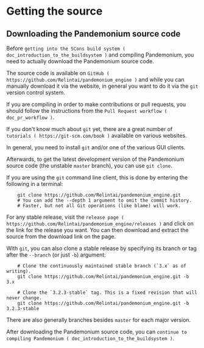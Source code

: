 
# Getting the source

## Downloading the Pandemonium source code

Before `getting into the SCons build system ( doc_introduction_to_the_buildsystem )`
and compiling Pandemonium, you need to actually download the Pandemonium source code.

The source code is available on `GitHub ( https://github.com/Relintai/pandemonium_engine )`
and while you can manually download it via the website, in general you want to
do it via the `git` version control system.

If you are compiling in order to make contributions or pull requests, you should
follow the instructions from the `Pull Request workflow ( doc_pr_workflow )`.

If you don't know much about `git` yet, there are a great number of
`tutorials ( https://git-scm.com/book )` available on various websites.

In general, you need to install `git` and/or one of the various GUI clients.

Afterwards, to get the latest development version of the Pandemonium source code
(the unstable `master` branch), you can use `git clone`.

If you are using the `git` command line client, this is done by entering
the following in a terminal:

```
    git clone https://github.com/Relintai/pandemonium_engine.git
    # You can add the --depth 1 argument to omit the commit history.
    # Faster, but not all Git operations (like blame) will work.
```

For any stable release, visit the `release page ( https://github.com/Relintai/pandemonium_engine/releases )`
and click on the link for the release you want.
You can then download and extract the source from the download link on the page.

With `git`, you can also clone a stable release by specifying its branch or tag
after the `--branch` (or just `-b`) argument:

```
    # Clone the continuously maintained stable branch (`3.x` as of writing).
    git clone https://github.com/Relintai/pandemonium_engine.git -b 3.x

    # Clone the `3.2.3-stable` tag. This is a fixed revision that will never change.
    git clone https://github.com/Relintai/pandemonium_engine.git -b 3.2.3-stable
```

There are also generally branches besides `master` for each major version.

After downloading the Pandemonium source code,
you can `continue to compiling Pandemonium ( doc_introduction_to_the_buildsystem )`.
